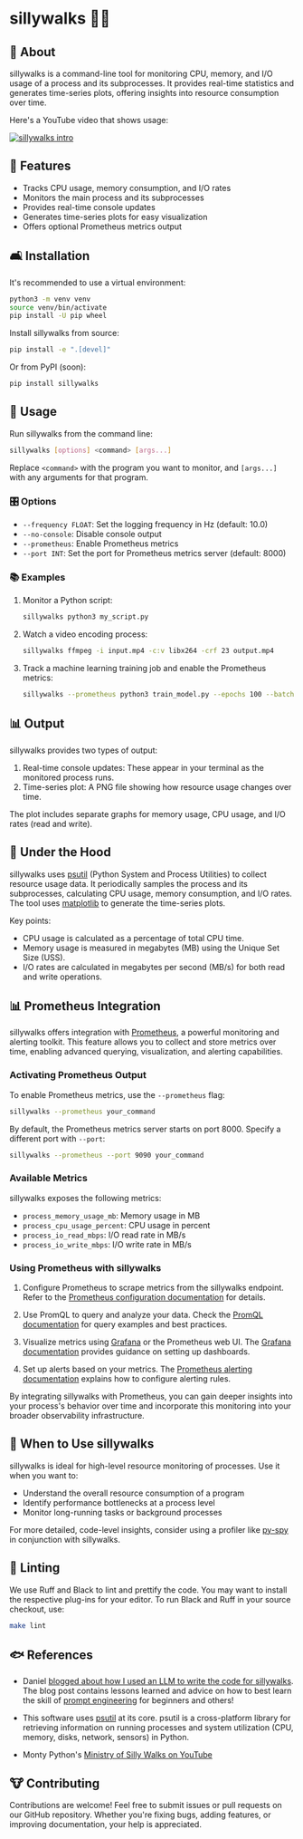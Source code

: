 # sillywalks 🎩👞

## 🦜 About

sillywalks is a command-line tool for monitoring CPU, memory, and I/O
usage of a process and its subprocesses. It provides real-time
statistics and generates time-series plots, offering insights into
resource consumption over time.

Here's a YouTube video that shows usage:

[![sillywalks intro](https://img.youtube.com/vi/3a7gU9Y_5f4/0.jpg)](https://www.youtube.com/watch?v=3a7gU9Y_5f4)

## 🧀 Features

- Tracks CPU usage, memory consumption, and I/O rates
- Monitors the main process and its subprocesses
- Provides real-time console updates
- Generates time-series plots for easy visualization
- Offers optional Prometheus metrics output

## 🛋️  Installation

It's recommended to use a virtual environment:

```bash
python3 -m venv venv
source venv/bin/activate
pip install -U pip wheel
```

Install sillywalks from source:

```bash
pip install -e ".[devel]"
```

Or from PyPI (soon):

```bash
pip install sillywalks
```

## 🥥 Usage

Run sillywalks from the command line:

```bash
sillywalks [options] <command> [args...]
```

Replace `<command>` with the program you want to monitor, and
`[args...]` with any arguments for that program.

### 🎛️ Options

- `--frequency FLOAT`: Set the logging frequency in Hz (default: 10.0)
- `--no-console`: Disable console output
- `--prometheus`: Enable Prometheus metrics
- `--port INT`: Set the port for Prometheus metrics server (default: 8000)

### 📚 Examples

1. Monitor a Python script:
   ```bash
   sillywalks python3 my_script.py
   ```

2. Watch a video encoding process:
   ```bash
   sillywalks ffmpeg -i input.mp4 -c:v libx264 -crf 23 output.mp4
   ```

3. Track a machine learning training job and enable the Prometheus metrics:
   ```bash
   sillywalks --prometheus python3 train_model.py --epochs 100 --batch-size 32
   ```

## 📊 Output

sillywalks provides two types of output:

1. Real-time console updates: These appear in your terminal as the
   monitored process runs.
2. Time-series plot: A PNG file showing how resource usage changes
   over time.

The plot includes separate graphs for memory usage, CPU usage, and I/O
rates (read and write).

## 🔧 Under the Hood

sillywalks uses [psutil](https://psutil.readthedocs.io/) (Python
System and Process Utilities) to collect resource usage data. It
periodically samples the process and its subprocesses, calculating CPU
usage, memory consumption, and I/O rates. The tool uses
[matplotlib](https://matplotlib.org/) to generate the time-series
plots.

Key points:

- CPU usage is calculated as a percentage of total CPU time.
- Memory usage is measured in megabytes (MB) using the Unique Set Size (USS).
- I/O rates are calculated in megabytes per second (MB/s) for both
  read and write operations.

## 📊 Prometheus Integration

sillywalks offers integration with
[Prometheus](https://prometheus.io/), a powerful monitoring and
alerting toolkit. This feature allows you to collect and store metrics
over time, enabling advanced querying, visualization, and alerting
capabilities.

### Activating Prometheus Output

To enable Prometheus metrics, use the `--prometheus` flag:

```bash
sillywalks --prometheus your_command
```

By default, the Prometheus metrics server starts on port 8000. Specify
a different port with `--port`:

```bash
sillywalks --prometheus --port 9090 your_command
```

### Available Metrics

sillywalks exposes the following metrics:

- `process_memory_usage_mb`: Memory usage in MB
- `process_cpu_usage_percent`: CPU usage in percent
- `process_io_read_mbps`: I/O read rate in MB/s
- `process_io_write_mbps`: I/O write rate in MB/s

### Using Prometheus with sillywalks

1. Configure Prometheus to scrape metrics from the sillywalks
   endpoint. Refer to the [Prometheus configuration
   documentation](https://prometheus.io/docs/prometheus/latest/configuration/configuration/)
   for details.

2. Use PromQL to query and analyze your data. Check the [PromQL
   documentation](https://prometheus.io/docs/prometheus/latest/querying/basics/)
   for query examples and best practices.

3. Visualize metrics using [Grafana](https://grafana.com/) or the
   Prometheus web UI. The [Grafana
   documentation](https://grafana.com/docs/grafana/latest/getting-started/get-started-grafana-prometheus/)
   provides guidance on setting up dashboards.

4. Set up alerts based on your metrics. The [Prometheus alerting
   documentation](https://prometheus.io/docs/alerting/latest/overview/)
   explains how to configure alerting rules.

By integrating sillywalks with Prometheus, you can gain deeper
insights into your process's behavior over time and incorporate this
monitoring into your broader observability infrastructure.

## 🤔 When to Use sillywalks

sillywalks is ideal for high-level resource monitoring of
processes. Use it when you want to:

- Understand the overall resource consumption of a program
- Identify performance bottlenecks at a process level
- Monitor long-running tasks or background processes

For more detailed, code-level insights, consider using a profiler like
[py-spy](https://github.com/benfred/py-spy) in conjunction with
sillywalks.

## 🧹 Linting

We use Ruff and Black to lint and prettify the code.  You may want to
install the respective plug-ins for your editor.  To run Black and
Ruff in your source checkout, use:

```bash
make lint
```

## 🐟 References

- Daniel [blogged about how I used an LLM to write the code for
  sillywalks](https://danielnouri.org/notes/2024/09/02/the-hottest-new-programming-language-is-english/).
  The blog post contains lessons learned and advice on how to best
  learn the skill of [prompt
  engineering](https://huggingface.co/docs/transformers/en/tasks/prompting)
  for beginners and others!

- This software uses [psutil](https://psutil.readthedocs.io/) at its
  core.  psutil is a cross-platform library for retrieving information
  on running processes and system utilization (CPU, memory, disks,
  network, sensors) in Python.

- Monty Python's [Ministry of Silly Walks on
  YouTube](https://youtu.be/iV2ViNJFZC8)

## 🐮 Contributing

Contributions are welcome! Feel free to submit issues or pull requests
on our GitHub repository. Whether you're fixing bugs, adding features,
or improving documentation, your help is appreciated.
